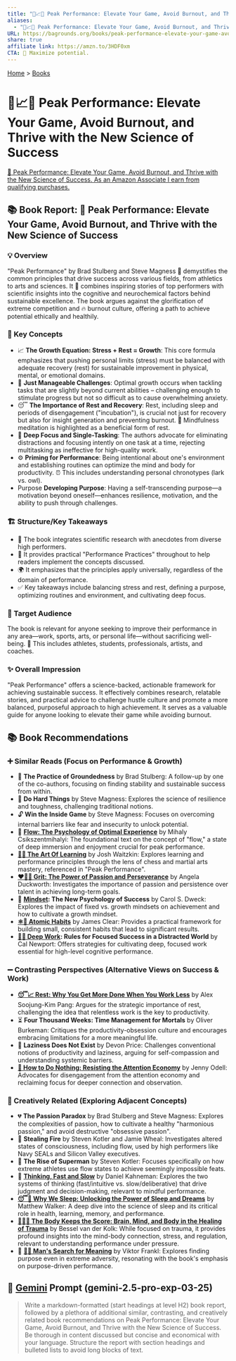 ```yaml
---
title: "🚀📈🧘 Peak Performance: Elevate Your Game, Avoid Burnout, and Thrive with the New Science of Success"
aliases:
  - "🚀📈🧘 Peak Performance: Elevate Your Game, Avoid Burnout, and Thrive with the New Science of Success"
URL: https://bagrounds.org/books/peak-performance-elevate-your-game-avoid-burnout-and-thrive-with-the-new-science-of-success
share: true
affiliate link: https://amzn.to/3HDF0xm
CTA: 🚀 Maximize potential.
---
```

[Home](../index.md) > [Books](./index.md)  
# 🚀📈🧘 Peak Performance: Elevate Your Game, Avoid Burnout, and Thrive with the New Science of Success  
[🛒 Peak Performance: Elevate Your Game, Avoid Burnout, and Thrive with the New Science of Success. As an Amazon Associate I earn from qualifying purchases.](https://amzn.to/3HDF0xm)  
  
## 📚 Book Report: 🚀 Peak Performance: Elevate Your Game, Avoid Burnout, and Thrive with the New Science of Success  
  
### 💡 Overview  
"Peak Performance" by Brad Stulberg and Steve Magness 🧠 demystifies the common principles that drive success across various fields, from athletics to arts and sciences. It 📖 combines inspiring stories of top performers with scientific insights into the cognitive and neurochemical factors behind sustainable excellence. The book argues against the glorification of extreme competition and 🔥 burnout culture, offering a path to achieve potential ethically and healthily.  
  
### 🔑 Key Concepts  
* 📈 **The Growth Equation: Stress + Rest = Growth**: This core formula emphasizes that pushing personal limits (stress) must be balanced with adequate recovery (rest) for sustainable improvement in physical, mental, or emotional domains.  
* 🎯 **Just Manageable Challenges**: Optimal growth occurs when tackling tasks that are slightly beyond current abilities – challenging enough to stimulate progress but not so difficult as to cause overwhelming anxiety.  
* 😴 **The Importance of Rest and Recovery**: Rest, including sleep and periods of disengagement ("incubation"), is crucial not just for recovery but also for insight generation and preventing burnout. 🧘 Mindfulness meditation is highlighted as a beneficial form of rest.  
* 🤿 **Deep Focus and Single-Tasking**: The authors advocate for eliminating distractions and focusing intently on one task at a time, rejecting multitasking as ineffective for high-quality work.  
* ⚙️ **Priming for Performance**: Being intentional about one's environment and establishing routines can optimize the mind and body for productivity. ⏰ This includes understanding personal chronotypes (lark vs. owl).  
* Purpose **Developing Purpose**: Having a self-transcending purpose—a motivation beyond oneself—enhances resilience, motivation, and the ability to push through challenges.  
  
### 🏗️ Structure/Key Takeaways  
* 🔬 The book integrates scientific research with anecdotes from diverse high performers.  
* 📝 It provides practical "Performance Practices" throughout to help readers implement the concepts discussed.  
* 🌍 It emphasizes that the principles apply universally, regardless of the domain of performance.  
* ✅ Key takeaways include balancing stress and rest, defining a purpose, optimizing routines and environment, and cultivating deep focus.  
  
### 🎯 Target Audience  
The book is relevant for anyone seeking to improve their performance in any area—work, sports, arts, or personal life—without sacrificing well-being. 💪 This includes athletes, students, professionals, artists, and coaches.  
  
### ✨ Overall Impression  
"Peak Performance" offers a science-backed, actionable framework for achieving sustainable success. It effectively combines research, relatable stories, and practical advice to challenge hustle culture and promote a more balanced, purposeful approach to high achievement. It serves as a valuable guide for anyone looking to elevate their game while avoiding burnout.  
  
## 📚 Book Recommendations  
  
### ➕ Similar Reads (Focus on Performance & Growth)  
* 🌳 **The Practice of Groundedness** by Brad Stulberg: A follow-up by one of the co-authors, focusing on finding stability and sustainable success from within.  
* 💪 **Do Hard Things** by Steve Magness: Explores the science of resilience and toughness, challenging traditional notions.  
* 🔓 **Win the Inside Game** by Steve Magness: Focuses on overcoming internal barriers like fear and insecurity to unlock potential.  
* 🌊 **[Flow: The Psychology of Optimal Experience](./flow-the-psychology-of-optimal-experience.md)** by Mihaly Csikszentmihalyi: The foundational text on the concept of "flow," a state of deep immersion and enjoyment crucial for peak performance.  
* **[🎨🤓 The Art Of Learning](./the-art-of-learning.md)** by Josh Waitzkin: Explores learning and performance principles through the lens of chess and martial arts mastery, referenced in "Peak Performance".  
* **[❤️‍🔥💪 Grit: The Power of Passion and Perseverance](./grit-the-power-of-passion-and-perseverance.md)** by Angela Duckworth: Investigates the importance of passion and persistence over talent in achieving long-term goals.  
* 🧠 **[Mindset](./mindset.md): The New Psychology of Success** by Carol S. Dweck: Explores the impact of fixed vs. growth mindsets on achievement and how to cultivate a growth mindset.  
* **[⚛️🔄 Atomic Habits](./atomic-habits.md)** by James Clear: Provides a practical framework for building small, consistent habits that lead to significant results.  
* **[🤿💼 Deep Work](./deep-work.md): Rules for Focused Success in a Distracted World** by Cal Newport: Offers strategies for cultivating deep, focused work essential for high-level cognitive performance.  
  
### ➖ Contrasting Perspectives (Alternative Views on Success & Work)  
* **[😴📈 Rest: Why You Get More Done When You Work Less](./rest-why-you-get-more-done-when-you-work-less.md)** by Alex Soojung-Kim Pang: Argues for the strategic importance of rest, challenging the idea that relentless work is the key to productivity.  
* ⏳ **Four Thousand Weeks: Time Management for Mortals** by Oliver Burkeman: Critiques the productivity-obsession culture and encourages embracing limitations for a more meaningful life.  
* 🦥 **Laziness Does Not Exist** by Devon Price: Challenges conventional notions of productivity and laziness, arguing for self-compassion and understanding systemic barriers.  
* **[📵 How to Do Nothing: Resisting the Attention Economy](./how-to-do-nothing-resisting-the-attention-economy.md)** by Jenny Odell: Advocates for disengagement from the attention economy and reclaiming focus for deeper connection and observation.  
  
### 🎨 Creatively Related (Exploring Adjacent Concepts)  
* 💔 **The Passion Paradox** by Brad Stulberg and Steve Magness: Explores the complexities of passion, how to cultivate a healthy "harmonious passion," and avoid destructive "obsessive passion".  
* 🎇 **Stealing Fire** by Steven Kotler and Jamie Wheal: Investigates altered states of consciousness, including flow, used by high performers like Navy SEALs and Silicon Valley executives.  
* 🦸 **The Rise of Superman** by Steven Kotler: Focuses specifically on how extreme athletes use flow states to achieve seemingly impossible feats.  
* 🤔 **[Thinking, Fast and Slow](./thinking-fast-and-slow.md)** by Daniel Kahneman: Explores the two systems of thinking (fast/intuitive vs. slow/deliberative) that drive judgment and decision-making, relevant to mindful performance.  
* **[😴💭 Why We Sleep: Unlocking the Power of Sleep and Dreams](./why-we-sleep-unlocking-the-power-of-sleep-and-dreams.md)** by Matthew Walker: A deep dive into the science of sleep and its critical role in health, learning, memory, and performance.  
* **[🤕🎼🧠 The Body Keeps the Score: Brain, Mind, and Body in the Healing of Trauma](./the-body-keeps-the-score-brain-mind-and-body-in-the-healing-of-trauma.md)** by Bessel van der Kolk: While focused on trauma, it provides profound insights into the mind-body connection, stress, and regulation, relevant to understanding performance under pressure.  
* 🙏 **[🔦💡 Man's Search for Meaning](./mans-search-for-meaning.md)** by Viktor Frankl: Explores finding purpose even in extreme adversity, resonating with the book's emphasis on purpose-driven performance.  
  
## 💬 [Gemini](../software/gemini.md) Prompt (gemini-2.5-pro-exp-03-25)  
> Write a markdown-formatted (start headings at level H2) book report, followed by a plethora of additional similar, contrasting, and creatively related book recommendations on Peak Performance: Elevate Your Game, Avoid Burnout, and Thrive with the New Science of Success. Be thorough in content discussed but concise and economical with your language. Structure the report with section headings and bulleted lists to avoid long blocks of text.